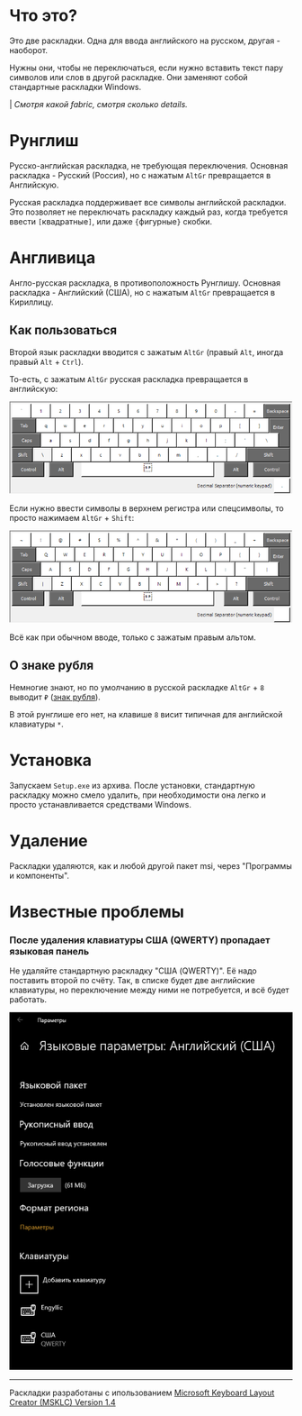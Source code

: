 # Что это?

Это две раскладки. Одна для ввода английского на русском, другая - наоборот.

Нужны они, чтобы не переключаться, если нужно вставить текст пару символов или слов в другой раскладке. Они заменяют собой стандартные раскладки Windows.

| _Смотря какой fabric, смотря сколько details._


# Рунглиш

Русско-английская раскладка, не требующая переключения. 
Основная раскладка - Русский (Россия), но с нажатым `AltGr` превращается в Английскую.

Русская раскладка поддерживает все символы английской раскладки. 
Это позволяет не переключать раскладку каждый раз, когда требуется ввести `[`квадратные`]`, или даже `{`фигурные`}` скобки. 

# Англивица

Англо-русская раскладка, в противоположность Рунглишу.
Основная раскладка - Английский (США), но с нажатым `AltGr` превращается в Кириллицу.

## Как пользоваться

Второй язык раскладки вводится с зажатым `AltGr` (правый `Alt`, иногда правый `Alt` + `Ctrl`).

То-есть, с зажатым `AltGr` русская раскладка превращается в английскую:

![Английская раскладка](img/AltGr-en.png)

Если нужно ввести символы в верхнем регистра или спецсимволы, то просто нажимаем `AltGr` + `Shift`:

![Английская раскладка в верхнем регистре](img/AltGr-Shift-en.png)

Всё как при обычном вводе, только с зажатым правым альтом.

## О знаке рубля

Немногие знают, но по умолчанию в русской раскладке `AltGr` + `8` выводит `₽` ([знак рубля](https://support.microsoft.com/ru-ru/topic/%D0%BF%D0%BE%D0%B4%D0%B4%D0%B5%D1%80%D0%B6%D0%BA%D0%B0-%D0%BD%D0%BE%D0%B2%D0%BE%D0%B3%D0%BE-%D1%81%D0%B8%D0%BC%D0%B2%D0%BE%D0%BB%D0%B0-%D1%80%D0%BE%D1%81%D1%81%D0%B8%D0%B9%D1%81%D0%BA%D0%BE%D0%B3%D0%BE-%D1%80%D1%83%D0%B1%D0%BB%D1%8F-microsoft-office-25b7c7df-ea17-4c1e-aefd-158f2cafbc89)).

В этой рунглише его нет, на клавише `8` висит типичная для английской клавиатуры `*`.

# Установка

Запускаем `Setup.exe` из архива. После установки, стандартную раскладку можно смело удалить, при необходимости она легко и просто устанавливается средствами Windows.

# Удаление

Раскладки удаляются, как и любой другой пакет msi, через "Программы и компоненты".

# Известные проблемы

### После удаления клавиатуры США (QWERTY) пропадает языковая панель

Не удаляйте стандартную раскладку "США (QWERTY)". Её надо поставить второй по счёту.
Так, в списке будет две английские клавиатуры, но переключение между ними не потребуется, и всё будет работать.

![Языковые параметры: Английский (США)](img/LangParams-eng.png)


---

Раскладки разработаны с ипользованием [Microsoft Keyboard Layout Creator (MSKLC) Version 1.4
](https://www.microsoft.com/en-us/download/details.aspx?id=102134)
